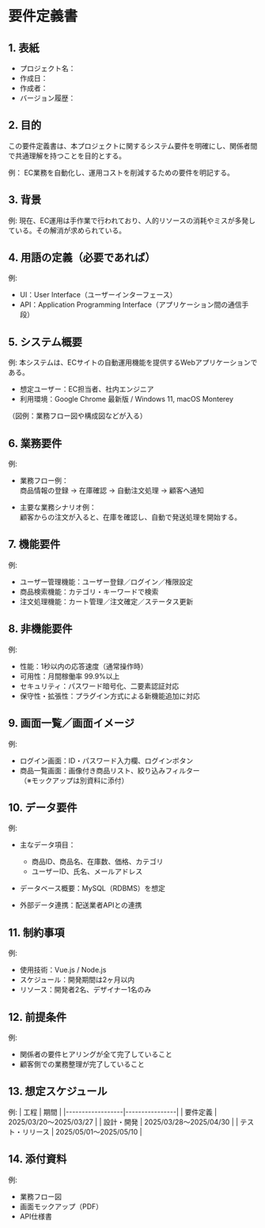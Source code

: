 
# 要件定義書



## 1. 表紙

- プロジェクト名： 
- 作成日： 
- 作成者：  
- バージョン履歴：


## 2. 目的
この要件定義書は、本プロジェクトに関するシステム要件を明確にし、関係者間で共通理解を持つことを目的とする。  


例：
EC業務を自動化し、運用コストを削減するための要件を明記する。



## 3. 背景

例:
現在、EC運用は手作業で行われており、人的リソースの消耗やミスが多発している。その解消が求められている。



## 4. 用語の定義（必要であれば）

例:
- UI：User Interface（ユーザーインターフェース）  
- API：Application Programming Interface（アプリケーション間の通信手段）



## 5. システム概要


例:
本システムは、ECサイトの自動運用機能を提供するWebアプリケーションである。  
- 想定ユーザー：EC担当者、社内エンジニア  
- 利用環境：Google Chrome 最新版 / Windows 11, macOS Monterey  

（図例：業務フロー図や構成図などが入る）



## 6. 業務要件


例:
- 業務フロー例：  
  商品情報の登録 → 在庫確認 → 自動注文処理 → 顧客へ通知  

- 主要な業務シナリオ例：  
  顧客からの注文が入ると、在庫を確認し、自動で発送処理を開始する。



## 7. 機能要件




例:
- ユーザー管理機能：ユーザー登録／ログイン／権限設定  
- 商品検索機能：カテゴリ・キーワードで検索  
- 注文処理機能：カート管理／注文確定／ステータス更新  



## 8. 非機能要件



例:
- 性能：1秒以内の応答速度（通常操作時）  
- 可用性：月間稼働率 99.9%以上  
- セキュリティ：パスワード暗号化、二要素認証対応  
- 保守性・拡張性：プラグイン方式による新機能追加に対応



## 9. 画面一覧／画面イメージ


例:
- ログイン画面：ID・パスワード入力欄、ログインボタン  
- 商品一覧画面：画像付き商品リスト、絞り込みフィルター  
（※モックアップは別資料に添付）


## 10. データ要件




例:
- 主なデータ項目：  
  - 商品ID、商品名、在庫数、価格、カテゴリ  
  - ユーザーID、氏名、メールアドレス  

- データベース概要：MySQL（RDBMS）を想定  
- 外部データ連携：配送業者APIとの連携



## 11. 制約事項



例:
- 使用技術：Vue.js / Node.js  
- スケジュール：開発期間は2ヶ月以内  
- リソース：開発者2名、デザイナー1名のみ


## 12. 前提条件


例:
- 関係者の要件ヒアリングが全て完了していること  
- 顧客側での業務整理が完了していること



## 13. 想定スケジュール



例:
| 工程             | 期間           |
|------------------|----------------|
| 要件定義         | 2025/03/20〜2025/03/27 |
| 設計・開発       | 2025/03/28〜2025/04/30 |
| テスト・リリース | 2025/05/01〜2025/05/10 |



## 14. 添付資料



例:
- 業務フロー図  
- 画面モックアップ（PDF）  
- API仕様書




